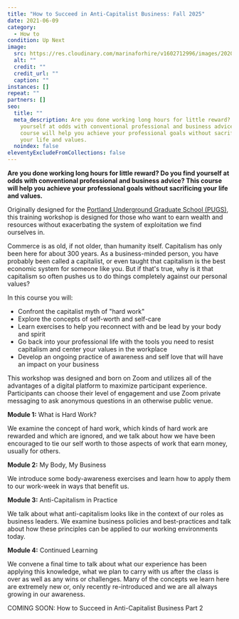 ```yaml
---
title: "How to Succeed in Anti-Capitalist Business: Fall 2025"
date: 2021-06-09
category:
  - How to
condition: Up Next
image:
  src: https://res.cloudinary.com/marinaforhire/v1602712996/images/2020/10/marina-two-tone-wall_bomuwr.webp
  alt: ""
  credit: ""
  credit_url: ""
  caption: ""
instances: []
repeat: ""
partners: []
seo:
  title: ""
  meta_description: Are you done working long hours for little reward? Do you find
    yourself at odds with conventional professional and business advice? This
    course will help you achieve your professional goals without sacrificing
    your life and values.
  noindex: false
eleventyExcludeFromCollections: false
---
```

**Are you done working long hours for little reward? Do you find yourself at odds with conventional professional and business advice? This course will help you achieve your professional goals without sacrificing your life and values.**

Originally designed for the [Portland Underground Graduate School (PUGS)](https://www.pugspdx.com/), this training workshop is designed for those who want to earn wealth and resources without exacerbating the system of exploitation we find ourselves in.

Commerce is as old, if not older, than humanity itself. Capitalism has only been here for about 300 years. As a business-minded person, you have probably been called a capitalist, or even taught that capitalism is the best economic system for someone like you. But if that's true, why is it that capitalism so often pushes us to do things completely against our personal values?

[](https://newcoyote.com/contact/)

In this course you will:

* Confront the capitalist myth of "hard work"
* Explore the concepts of self-worth and self-care
* Learn exercises to help you reconnect with and be lead by your body and spirit
* Go back into your professional life with the tools you need to resist capitalism and center your values in the workplace
* Develop an ongoing practice of awareness and self love that will have an impact on your business

This workshop was designed and born on Zoom and utilizes all of the advantages of a digital platform to maximize participant experience. Participants can choose their level of engagement and use Zoom private messaging to ask anonymous questions in an otherwise public venue.

**Module 1:** What is Hard Work?

We examine the concept of hard work, which kinds of hard work are rewarded and which are ignored, and we talk about how we have been encouraged to tie our self worth to those aspects of work that earn money, usually for others.

**Module 2:** My Body, My Business

We introduce some body-awareness exercises and learn how to apply them to our work-week in ways that benefit us.

**Module 3:** Anti-Capitalism in Practice

We talk about what anti-capitalism looks like in the context of our roles as business leaders. We examine business policies and best-practices and talk about how these principles can be applied to our working environments today.

**Module 4:** Continued Learning

We convene a final time to talk about what our experience has been applying this knowledge, what we plan to carry with us after the class is over as well as any wins or challenges. Many of the concepts we learn here are extremely new or, only recently re-introduced and we are all always growing in our awareness.

COMING SOON: How to Succeed in Anti-Capitalist Business Part 2
